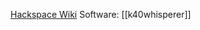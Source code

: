 [Hackspace Wiki](https://york.hackspace.org.uk/wiki/Equipment/K40_Laser_Cutter)
Software: [[k40whisperer]]